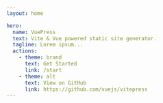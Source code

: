 ```yaml
---
layout: home

hero:
  name: VuePress
  text: Vite & Vue powered static site generator.
  tagline: Lorem ipsum...
  actions:
    - theme: brand
      text: Get Started
      link: /start
    - theme: alt
      text: View on GitHub
      link: https://github.com/vuejs/vitepress
---
```

